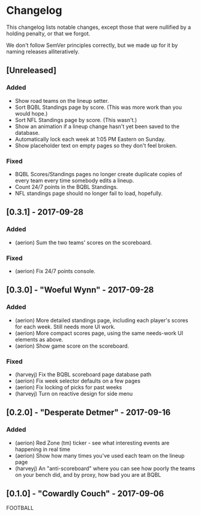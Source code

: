 # Changelog

This changelog lists notable changes, except those that were nullified by a
holding penalty, or that we forgot.

We don't follow SemVer principles correctly, but we made up for it by naming
releases alliteratively.

## [Unreleased]

### Added
- Show road teams on the lineup setter.
- Sort BQBL Standings page by score. (This was more work than you would hope.)
- Sort NFL Standings page by score. (This wasn't.)
- Show an animation if a lineup change hasn't yet been saved to the database.
- Automatically lock each week at 1:05 PM Eastern on Sunday.
- Show placeholder text on empty pages so they don't feel broken.

### Fixed
- BQBL Scores/Standings pages no longer create duplicate copies of every team
  every time somebody edits a lineup.
- Count 24/7 points in the BQBL Standings.
- NFL standings page should no longer fail to load, hopefully.

## [0.3.1] - 2017-09-28

### Added
- (aerion) Sum the two teams' scores on the scoreboard.

### Fixed
- (aerion) Fix 24/7 points console.

## [0.3.0] - "Woeful Wynn" - 2017-09-28

### Added
- (aerion) More detailed standings page, including each player's scores for each
  week. Still needs more UI work.
- (aerion) More compact scores page, using the same needs-work UI elements as
  above.
- (aerion) Show game score on the scoreboard.

### Fixed
- (harveyj) Fix the BQBL scoreboard page database path
- (aerion) Fix week selector defaults on a few pages
- (aerion) Fix locking of picks for past weeks
- (harveyj) Turn on reactive design for side menu

## [0.2.0] - "Desperate Detmer" - 2017-09-16

### Added
- (aerion) Red Zone (tm) ticker - see what interesting events are happening in
  real time
- (aerion) Show how many times you've used each team on the lineup page
- (harveyj) An "anti-scoreboard" where you can see how poorly the teams on your
  bench did, and by proxy, how bad you are at BQBL

## [0.1.0] - "Cowardly Couch" - 2017-09-06

FOOTBALL
